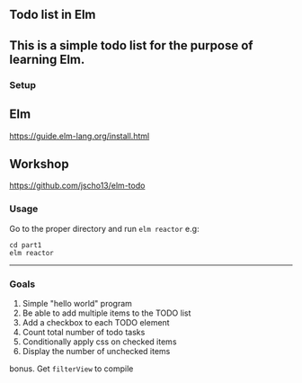## Todo list in Elm
This is a simple todo list for the purpose of learning Elm.
---
### Setup

## Elm
https://guide.elm-lang.org/install.html

## Workshop
https://github.com/jscho13/elm-todo


### Usage

Go to the proper directory and run `elm reactor` e.g:
```
cd part1
elm reactor
```

---
### Goals
1. Simple "hello world" program
2. Be able to add multiple items to the TODO list
3. Add a checkbox to each TODO element
4. Count total number of todo tasks
5. Conditionally apply css on checked items
6. Display the number of unchecked items

bonus. Get `filterView` to compile

